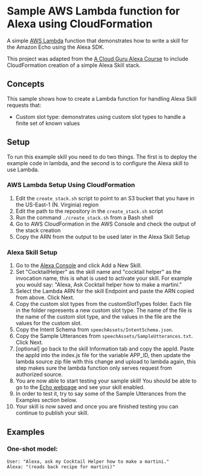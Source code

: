 # Sample AWS Lambda function for Alexa using CloudFormation
A simple [AWS Lambda](http://aws.amazon.com/lambda) function that demonstrates how to write a skill for the Amazon Echo using the Alexa SDK.

This project was adapted from the [A Cloud Guru Alexa Course](https://acloud.guru/course/intro-alexa-free/dashboard) to include CloudFormation creation of a simple Alexa Skill stack.

## Concepts
This sample shows how to create a Lambda function for handling Alexa Skill requests that:

- Custom slot type: demonstrates using custom slot types to handle a finite set of known values

## Setup
To run this example skill you need to do two things. The first is to deploy the example code in lambda, and the second is to configure the Alexa skill to use Lambda.

### AWS Lambda Setup Using CloudFormation
1. Edit the `create_stack.sh` script to point to an S3 bucket that you have in the US-East-1 (N. Virginia) region
2. Edit the path to the repository in the `create_stack.sh` script
3. Run the command `./create_stack.sh` from a Bash shell
4. Go to AWS CloudFormation in the AWS Console and check the output of the stack creation
5. Copy the ARN from the output to be used later in the Alexa Skill Setup

### Alexa Skill Setup
1. Go to the [Alexa Console](https://developer.amazon.com/edw/home.html) and click Add a New Skill.
2. Set "CocktailHelper" as the skill name and "cocktail helper" as the invocation name, this is what is used to activate your skill. For example you would say: "Alexa, Ask Cocktail helper how to make a martini."
3. Select the Lambda ARN for the skill Endpoint and paste the ARN copied from above. Click Next.
4. Copy the custom slot types from the customSlotTypes folder. Each file in the folder represents a new custom slot type. The name of the file is the name of the custom slot type, and the values in the file are the values for the custom slot.
5. Copy the Intent Schema from `speechAssets/IntentSchema.json`.
6. Copy the Sample Utterances from `speechAssets/SampleUtterances.txt`. Click Next.
7. [optional] go back to the skill Information tab and copy the appId. Paste the appId into the index.js file for the variable APP_ID,
   then update the lambda source zip file with this change and upload to lambda again, this step makes sure the lambda function only serves request from authorized source.
8. You are now able to start testing your sample skill! You should be able to go to the [Echo webpage](http://echo.amazon.com/#skills) and see your skill enabled.
9. In order to test it, try to say some of the Sample Utterances from the Examples section below.
10. Your skill is now saved and once you are finished testing you can continue to publish your skill.

## Examples
### One-shot model:
    User: "Alexa, ask my Cocktail Helper how to make a martini."
    Alexa: "(reads back recipe for martini)"
